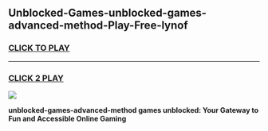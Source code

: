
## Unblocked-Games-unblocked-games-advanced-method-Play-Free-lynof
<h3>
<a href="https://premium76.site?title=unblocked-games-advanced-method&ref=18A1">CLICK TO PLAY</a></h3>
<hr>

<h3>
<a href="https://premium76.site?title=unblocked-games-advanced-method&ref=18A1">CLICK 2 PLAY</a>
  
</h3>

<a href="https://premium76.site?title=unblocked-games-advanced-method&ref=18A1"><img src="https://clearcache.store/games.png"></a>


**unblocked-games-advanced-method games unblocked: Your Gateway to Fun and Accessible Online Gaming**
